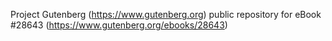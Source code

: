 Project Gutenberg (https://www.gutenberg.org) public repository for eBook #28643 (https://www.gutenberg.org/ebooks/28643)
